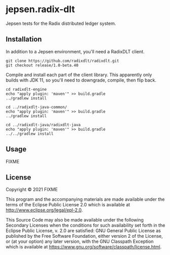 # jepsen.radix-dlt

Jepsen tests for the Radix distributed ledger system.

## Installation

In addition to a Jepsen environment, you'll need a RadixDLT client.

```
git clone https://github.com/radixdlt/radixdlt.git
git checkout release/1.0-beta.40
```

Compile and install each part of the client library. This apparently only builds with JDK 11, so you'll need to downgrade, compile, then flip back.

```
cd radixdlt-engine
echo "apply plugin: 'maven'" >> build.gradle
../gradlew install
```

```
cd ../radixdlt-java-common/
echo "apply plugin: 'maven'" >> build.gradle
../gradlew install
```

```
cd ../radixdlt-java/radixdlt-java
echo "apply plugin: 'maven'" >> build.gradle
../../gradlew install
```

## Usage

FIXME

## License

Copyright © 2021 FIXME

This program and the accompanying materials are made available under the
terms of the Eclipse Public License 2.0 which is available at
http://www.eclipse.org/legal/epl-2.0.

This Source Code may also be made available under the following Secondary
Licenses when the conditions for such availability set forth in the Eclipse
Public License, v. 2.0 are satisfied: GNU General Public License as published by
the Free Software Foundation, either version 2 of the License, or (at your
option) any later version, with the GNU Classpath Exception which is available
at https://www.gnu.org/software/classpath/license.html.
